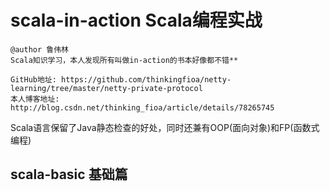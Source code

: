 # scala-in-action Scala编程实战

```
@author 鲁伟林
Scala知识学习，本人发现所有叫做in-action的书本好像都不错**

GitHub地址: https://github.com/thinkingfioa/netty-learning/tree/master/netty-private-protocol
本人博客地址: http://blog.csdn.net/thinking_fioa/article/details/78265745
```

Scala语言保留了Java静态检查的好处，同时还兼有OOP(面向对象)和FP(函数式编程)

## scala-basic 基础篇